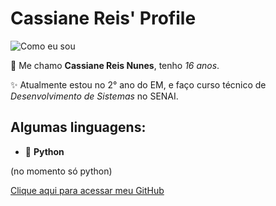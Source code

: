 # Cassiane Reis' Profile
![Como eu sou](https://i.pinimg.com/originals/0a/70/f2/0a70f2cbc68466b2e79e87d8296ca226.png)

👾 Me chamo **Cassiane Reis Nunes**, tenho *16 anos*. 

✨ Atualmente estou no 2° ano do EM, e faço curso técnico de *Desenvolvimento de Sistemas* no SENAI.

## Algumas linguagens: 
- 🐍 **Python**

(no momento só python)

[Clique aqui para acessar meu GitHub](https://github.com/Cassiane-Reis)